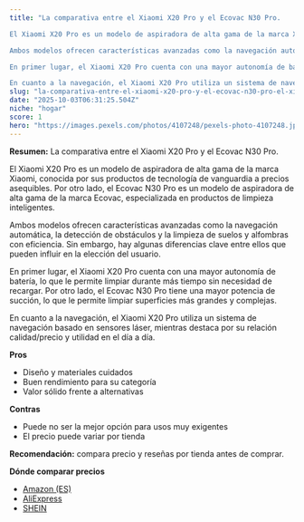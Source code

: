 ```yaml
---
title: "La comparativa entre el Xiaomi X20 Pro y el Ecovac N30 Pro. 

El Xiaomi X20 Pro es un modelo de aspiradora de alta gama de la marca Xiaomi, conocida por sus productos de tecnología de vanguardia a precios asequibles. Por otro lado, el Ecovac N30 Pro es un modelo de aspiradora de alta gama de la marca Ecovac, especializada en productos de limpieza inteligentes.

Ambos modelos ofrecen características avanzadas como la navegación automática, la detección de obstáculos y la limpieza de suelos y alfombras con eficiencia. Sin embargo, hay algunas diferencias clave entre ellos que pueden influir en la elección del usuario.

En primer lugar, el Xiaomi X20 Pro cuenta con una mayor autonomía de batería, lo que le permite limpiar durante más tiempo sin necesidad de recargar. Por otro lado, el Ecovac N30 Pro tiene una mayor potencia de succión, lo que le permite limpiar superficies más grandes y complejas.

En cuanto a la navegación, el Xiaomi X20 Pro utiliza un sistema de navegación basado en sensores láser, mientras"
slug: "la-comparativa-entre-el-xiaomi-x20-pro-y-el-ecovac-n30-pro-el-xiaomi-x20-pro-es-"
date: "2025-10-03T06:31:25.504Z"
niche: "hogar"
score: 1
hero: "https://images.pexels.com/photos/4107248/pexels-photo-4107248.jpeg?auto=compress&cs=tinysrgb&fit=crop&h=627&w=1200&auto=compress&cs=tinysrgb&w=1200&h=675&fit=crop"
---
```


**Resumen:** La comparativa entre el Xiaomi X20 Pro y el Ecovac N30 Pro. 

El Xiaomi X20 Pro es un modelo de aspiradora de alta gama de la marca Xiaomi, conocida por sus productos de tecnología de vanguardia a precios asequibles. Por otro lado, el Ecovac N30 Pro es un modelo de aspiradora de alta gama de la marca Ecovac, especializada en productos de limpieza inteligentes.

Ambos modelos ofrecen características avanzadas como la navegación automática, la detección de obstáculos y la limpieza de suelos y alfombras con eficiencia. Sin embargo, hay algunas diferencias clave entre ellos que pueden influir en la elección del usuario.

En primer lugar, el Xiaomi X20 Pro cuenta con una mayor autonomía de batería, lo que le permite limpiar durante más tiempo sin necesidad de recargar. Por otro lado, el Ecovac N30 Pro tiene una mayor potencia de succión, lo que le permite limpiar superficies más grandes y complejas.

En cuanto a la navegación, el Xiaomi X20 Pro utiliza un sistema de navegación basado en sensores láser, mientras destaca por su relación calidad/precio y utilidad en el día a día.

**Pros**
- Diseño y materiales cuidados
- Buen rendimiento para su categoría
- Valor sólido frente a alternativas

**Contras**
- Puede no ser la mejor opción para usos muy exigentes
- El precio puede variar por tienda

**Recomendación:** compara precio y reseñas por tienda antes de comprar.

**Dónde comparar precios**
- [Amazon (ES)](https://www.amazon.es/s?k=La%20comparativa%20entre%20el%20Xiaomi%20X20%20Pro%20y%20el%20Ecovac%20N30%20Pro.%20%0A%0AEl%20Xiaomi%20X20%20Pro%20es%20un%20modelo%20de%20aspiradora%20de%20alta%20gama%20de%20la%20marca%20Xiaomi%2C%20conocida%20por%20sus%20productos%20de%20tecnolog%C3%ADa%20de%20vanguardia%20a%20precios%20asequibles.%20Por%20otro%20lado%2C%20el%20Ecovac%20N30%20Pro%20es%20un%20modelo%20de%20aspiradora%20de%20alta%20gama%20de%20la%20marca%20Ecovac%2C%20especializada%20en%20productos%20de%20limpieza%20inteligentes.%0A%0AAmbos%20modelos%20ofrecen%20caracter%C3%ADsticas%20avanzadas%20como%20la%20navegaci%C3%B3n%20autom%C3%A1tica%2C%20la%20detecci%C3%B3n%20de%20obst%C3%A1culos%20y%20la%20limpieza%20de%20suelos%20y%20alfombras%20con%20eficiencia.%20Sin%20embargo%2C%20hay%20algunas%20diferencias%20clave%20entre%20ellos%20que%20pueden%20influir%20en%20la%20elecci%C3%B3n%20del%20usuario.%0A%0AEn%20primer%20lugar%2C%20el%20Xiaomi%20X20%20Pro%20cuenta%20con%20una%20mayor%20autonom%C3%ADa%20de%20bater%C3%ADa%2C%20lo%20que%20le%20permite%20limpiar%20durante%20m%C3%A1s%20tiempo%20sin%20necesidad%20de%20recargar.%20Por%20otro%20lado%2C%20el%20Ecovac%20N30%20Pro%20tiene%20una%20mayor%20potencia%20de%20succi%C3%B3n%2C%20lo%20que%20le%20permite%20limpiar%20superficies%20m%C3%A1s%20grandes%20y%20complejas.%0A%0AEn%20cuanto%20a%20la%20navegaci%C3%B3n%2C%20el%20Xiaomi%20X20%20Pro%20utiliza%20un%20sistema%20de%20navegaci%C3%B3n%20basado%20en%20sensores%20l%C3%A1ser%2C%20mientras&tag=teknovashop25-21)
- [AliExpress](https://www.aliexpress.com/wholesale?SearchText=La%20comparativa%20entre%20el%20Xiaomi%20X20%20Pro%20y%20el%20Ecovac%20N30%20Pro.%20%0A%0AEl%20Xiaomi%20X20%20Pro%20es%20un%20modelo%20de%20aspiradora%20de%20alta%20gama%20de%20la%20marca%20Xiaomi%2C%20conocida%20por%20sus%20productos%20de%20tecnolog%C3%ADa%20de%20vanguardia%20a%20precios%20asequibles.%20Por%20otro%20lado%2C%20el%20Ecovac%20N30%20Pro%20es%20un%20modelo%20de%20aspiradora%20de%20alta%20gama%20de%20la%20marca%20Ecovac%2C%20especializada%20en%20productos%20de%20limpieza%20inteligentes.%0A%0AAmbos%20modelos%20ofrecen%20caracter%C3%ADsticas%20avanzadas%20como%20la%20navegaci%C3%B3n%20autom%C3%A1tica%2C%20la%20detecci%C3%B3n%20de%20obst%C3%A1culos%20y%20la%20limpieza%20de%20suelos%20y%20alfombras%20con%20eficiencia.%20Sin%20embargo%2C%20hay%20algunas%20diferencias%20clave%20entre%20ellos%20que%20pueden%20influir%20en%20la%20elecci%C3%B3n%20del%20usuario.%0A%0AEn%20primer%20lugar%2C%20el%20Xiaomi%20X20%20Pro%20cuenta%20con%20una%20mayor%20autonom%C3%ADa%20de%20bater%C3%ADa%2C%20lo%20que%20le%20permite%20limpiar%20durante%20m%C3%A1s%20tiempo%20sin%20necesidad%20de%20recargar.%20Por%20otro%20lado%2C%20el%20Ecovac%20N30%20Pro%20tiene%20una%20mayor%20potencia%20de%20succi%C3%B3n%2C%20lo%20que%20le%20permite%20limpiar%20superficies%20m%C3%A1s%20grandes%20y%20complejas.%0A%0AEn%20cuanto%20a%20la%20navegaci%C3%B3n%2C%20el%20Xiaomi%20X20%20Pro%20utiliza%20un%20sistema%20de%20navegaci%C3%B3n%20basado%20en%20sensores%20l%C3%A1ser%2C%20mientras)
- [SHEIN](https://www.shein.com/pdsearch/La%20comparativa%20entre%20el%20Xiaomi%20X20%20Pro%20y%20el%20Ecovac%20N30%20Pro.%20%0A%0AEl%20Xiaomi%20X20%20Pro%20es%20un%20modelo%20de%20aspiradora%20de%20alta%20gama%20de%20la%20marca%20Xiaomi%2C%20conocida%20por%20sus%20productos%20de%20tecnolog%C3%ADa%20de%20vanguardia%20a%20precios%20asequibles.%20Por%20otro%20lado%2C%20el%20Ecovac%20N30%20Pro%20es%20un%20modelo%20de%20aspiradora%20de%20alta%20gama%20de%20la%20marca%20Ecovac%2C%20especializada%20en%20productos%20de%20limpieza%20inteligentes.%0A%0AAmbos%20modelos%20ofrecen%20caracter%C3%ADsticas%20avanzadas%20como%20la%20navegaci%C3%B3n%20autom%C3%A1tica%2C%20la%20detecci%C3%B3n%20de%20obst%C3%A1culos%20y%20la%20limpieza%20de%20suelos%20y%20alfombras%20con%20eficiencia.%20Sin%20embargo%2C%20hay%20algunas%20diferencias%20clave%20entre%20ellos%20que%20pueden%20influir%20en%20la%20elecci%C3%B3n%20del%20usuario.%0A%0AEn%20primer%20lugar%2C%20el%20Xiaomi%20X20%20Pro%20cuenta%20con%20una%20mayor%20autonom%C3%ADa%20de%20bater%C3%ADa%2C%20lo%20que%20le%20permite%20limpiar%20durante%20m%C3%A1s%20tiempo%20sin%20necesidad%20de%20recargar.%20Por%20otro%20lado%2C%20el%20Ecovac%20N30%20Pro%20tiene%20una%20mayor%20potencia%20de%20succi%C3%B3n%2C%20lo%20que%20le%20permite%20limpiar%20superficies%20m%C3%A1s%20grandes%20y%20complejas.%0A%0AEn%20cuanto%20a%20la%20navegaci%C3%B3n%2C%20el%20Xiaomi%20X20%20Pro%20utiliza%20un%20sistema%20de%20navegaci%C3%B3n%20basado%20en%20sensores%20l%C3%A1ser%2C%20mientras)